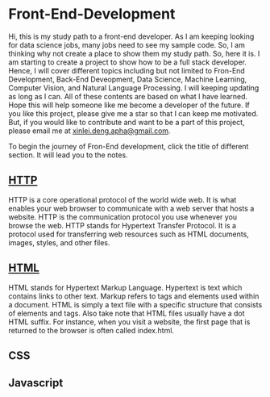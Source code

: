 # Front-End-Development
Hi, this is my study path to a front-end developer. As I am keeping looking for data science jobs, many jobs need to see my sample code. So, I am thinking why not create a place to show them my study path. So, here it is. I am starting to create a project to show how to be a full stack developer. Hence, I will cover different topics including but not limited to Fron-End Development, Back-End Deveopment, Data Science, Machine Learning, Computer Vision, and Natural Language Processing. I will keeping updating as long as I can. All of these contents are based on what I have learned. Hope this will help someone like me become a developer of the future. If you like this project, please give me a star so that I can keep me motivated. But, if you would like to contribute and want to be a part of this project, please email me at xinlei.deng.apha@gmail.com.

To begin the journey of Fron-End development, click the title of different section. It will lead you to the notes.

## [HTTP](HTTP.md)
HTTP is a core operational protocol of the world wide web. It is what enables your web browser to communicate with a web server that hosts a website. HTTP is the communication protocol you use whenever you browse the web. HTTP stands for Hypertext Transfer Protocol. It is a protocol used for transferring web resources such as HTML documents, images, styles, and other files. 

## [HTML](HTML.md)
HTML stands for Hypertext Markup Language. Hypertext is text which contains links to other text. Markup refers to tags and elements used within a document. HTML is simply a text file with a specific structure that consists of elements and tags. Also take note that HTML files usually have a dot HTML suffix. For instance, when you visit a website, the first page that is returned to the browser is often called index.html. 


## CSS

## Javascript















